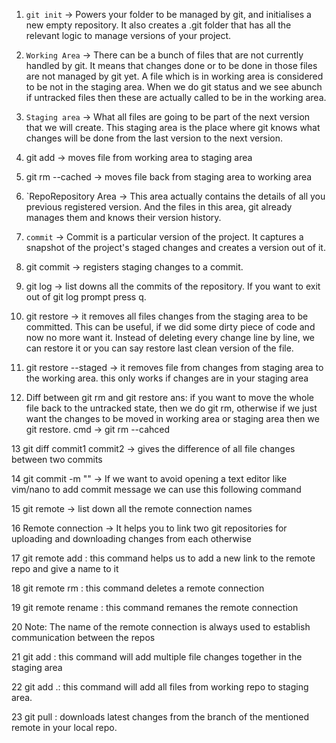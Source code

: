 1. `git init` -> Powers your folder to be managed by git, and initialises a new empty repository.
    It also creates a .git folder that has all the relevant logic to manage versions of your project.

2. `Working Area` -> There can be a bunch of files that are not currently handled by git. It means that changes done or to be done in those files 
    are not managed by git yet. A file which is in working area is considered to be not in the staging area.
    When we do git status and we see abunch if untracked files then these are actually called to be in the working area.

3. `Staging area` -> What all files are going to be part of the next version that we will create. 
    This staging area is the place where git knows what changes will be done from the last version to the next version.

4.  git add <file> -> moves file from working area to staging area

5.  git rm --cached <file> -> moves file back from staging area to working area


6. `RepoRepository Area -> This area actually contains the details of all
    you previous registered version. And the files in this area, git already manages them and knows their version history.

7. `commit` -> Commit is a particular version of the project. 
    It captures a snapshot of the project's staged changes and creates a version out of it.

8. git commit -> registers staging changes to a commit.

9. git log -> list downs all the commits of the repository. If you want to exit out of git log prompt press q.

10. git restore <file> -> it removes all files changes from the staging area to be committed. 
    This can be useful, if we did some dirty piece of code and now no more want it. Instead of deleting every change line by line,
    we can restore it or you can say restore last clean version of the file.
    
11. git restore --staged <file> -> it removes file from changes from staging area to the working area. 
    this only works if changes are in your staging area

12. Diff between git rm and git restore ans: if you want to move the whole file back to the untracked state, 
    then we do git rm, otherwise if we just want the changes to be moved in working area or staging area then we git restore.
    cmd -> git rm --cahced <file>

13  git diff commit1 commit2 -> gives the difference of all file changes between two commits

14 git commit -m "<your commit message>" -> If we want to avoid opening a text editor like vim/nano to add commit message we can use this following command

15 git remote -> list down all the remote connection names

16 Remote connection -> It helps you to link two git repositories for uploading and downloading changes from each otherwise

17 git remote add <name of remote> <link of the remote> : this command helps us to add a new link to the remote repo and give a name to it

18 git remote rm <name of remote> : this command deletes a remote connection

19 git remote rename <olanme> <newname> : this command remanes the remote connection


20 Note: The name of the remote connection is always used to establish communication between the repos

21 git add <file1> <file2> <file3>: this command will add multiple file changes together in the staging area

22 git add .: this command will add all files from working repo to staging area.

23 git pull <remote name> <branch name> : downloads latest changes from the branch of the mentioned remote in your local repo.

